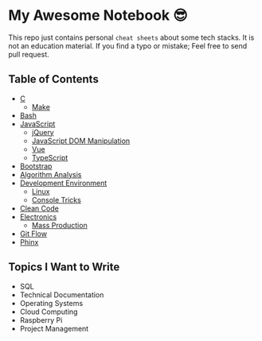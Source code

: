 # My Awesome Notebook 😎

This repo just contains personal `cheat sheets` about some tech stacks. It is not an education material. If you find a typo or mistake; Feel free to send pull request.

## Table of Contents

- [C](https://github.com/ridvanaltun/my-awesome-notebook/tree/master/C)
  - [Make](https://github.com/ridvanaltun/my-awesome-notebook/tree/master/C/Make)
- [Bash](https://github.com/ridvanaltun/my-awesome-notebook/tree/master/Bash)
- [JavaScript](https://github.com/ridvanaltun/my-awesome-notebook/tree/master/JavaScript)
    - [jQuery](https://github.com/ridvanaltun/my-awesome-notebook/tree/master/JavaScript/jQuery)
    - [JavaScript DOM Manipulation](https://github.com/ridvanaltun/my-awesome-notebook/tree/master/JavaScript/JavaScript%20DOM%20Manipulation)
    - [Vue](https://github.com/ridvanaltun/my-awesome-notebook/tree/master/JavaScript/Vue)
    - [TypeScript](https://github.com/ridvanaltun/my-awesome-notebook/tree/master/JavaScript/TypeScript)
- [Bootstrap](https://github.com/ridvanaltun/my-awesome-notebook/tree/master/Bootstrap)
- [Algorithm Analysis](https://github.com/ridvanaltun/my-awesome-notebook/tree/master/Algorithm%20Analysis)
- [Development Environment](https://github.com/ridvanaltun/my-awesome-notebook/tree/master/Development%Environment)
    - [Linux](https://github.com/ridvanaltun/my-awesome-notebook/tree/master/Development%Environment/Linux)
    - [Console Tricks](https://github.com/ridvanaltun/my-awesome-notebook/tree/master/Development%Environment/Console%20Tricks)
- [Clean Code](https://github.com/ridvanaltun/my-awesome-notebook/tree/master/Clean%20Code)
- [Electronics](https://github.com/ridvanaltun/my-awesome-notebook/tree/master/Electronics)
  - [Mass Production](https://github.com/ridvanaltun/my-awesome-notebook/tree/master/Electronics/Mass%20Production)
- [Git Flow](https://github.com/ridvanaltun/my-awesome-notebook/tree/master/Git%20Flow)
- [Phinx](https://github.com/ridvanaltun/my-awesome-notebook/tree/master/Phinx)

## Topics I Want to Write

- SQL
- Technical Documentation
- Operating Systems
- Cloud Computing
- Raspberry Pi
- Project Management